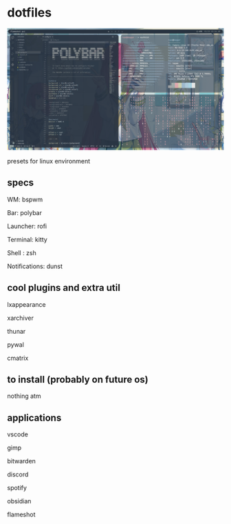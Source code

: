 # dotfiles

![current fedora desktop](images/fedoradesk.png)

presets for linux environment

## specs

WM: bspwm

Bar: polybar

Launcher: rofi

Terminal: kitty

Shell : zsh

Notifications: dunst

## cool plugins and extra util

lxappearance

xarchiver

thunar

pywal

cmatrix

## to install (probably on future os)

nothing atm

## applications

vscode

gimp

bitwarden

discord

spotify

obsidian

flameshot
